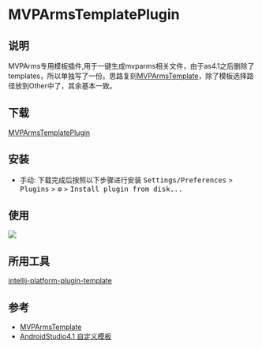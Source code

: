 # MVPArmsTemplatePlugin
## 说明
<!-- Plugin description -->
MVPArms专用模板插件,用于一键生成mvparms相关文件，由于as4.1之后删除了templates，所以单独写了一份。思路复刻[MVPArmsTemplate](https://github.com/JessYanCoding/MVPArmsTemplate)，除了模板选择路径放到Other中了，其余基本一致。
<!-- Plugin description end -->

## 下载
[MVPArmsTemplatePlugin](https://github.com/nifengxiao/MVPArmsTemplePlugin/raw/master/plugins/MVPArmsTemplatePlugin-1.0.0.jar)

## 安装
- 手动:
  下载完成后按照以下步骤进行安装
  <kbd>Settings/Preferences</kbd> > <kbd>Plugins</kbd> > <kbd>⚙️</kbd> > <kbd>Install plugin from disk...</kbd>

## 使用
![](https://github.com/nifengxiao/MVPArmsTemplePlugin/blob/master/pic/mvparms%E4%BD%BF%E7%94%A8%E8%AF%B4%E6%98%8E.png)

## 所用工具
[intellij-platform-plugin-template](https://github.com/JetBrains/intellij-platform-plugin-template)

## 参考
- [MVPArmsTemplate](https://github.com/JessYanCoding/MVPArmsTemplate)
- [AndroidStudio4.1 自定义模板](https://www.bigademo.com/2021/01/20/AndroidStudio%204.1%E8%87%AA%E5%AE%9A%E4%B9%89%E6%A8%A1/index.html)
